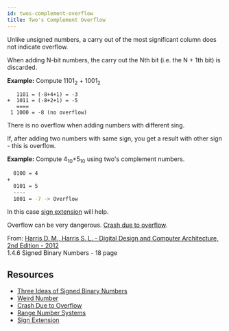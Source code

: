 ```yaml
---
id: twos-complement-overflow
title: Two's Complement Overflow
---
```


Unlike unsigned numbers, a carry out of the most significant column
does not indicate overflow. 

When adding N-bit numbers, the carry out the Nth bit (i.e. the N + 1th bit) is discarded.

**Example:** Compute 1101<sub>2</sub> + 1001<sub>2</sub>

```
   1101 = (-8+4+1) = -3
+  1011 = (-8+2+1) = -5
   ====
 1 1000 = -8 (no overflow)
```

There is no overflow when adding numbers with different sing. 

If, after adding two numbers with same sign, you get a result with other sign - this is overflow.

**Example:** 
Compute 4<sub>10</sub>+5<sub>10</sub> using two's complement numbers.

```sh title="4-bit Overflow"
  0100 = 4
+
  0101 = 5
  ----
  1001 = -7 -> Overflow
```

In this case [sign extension](sign-extension) will help.

<!-- $$
  f(x)=\int_{-\infty}^{\infty}
  \hat f(\xi)\,e^{2 \pi i \xi x}
  \,d\xi
$$ -->

Overflow can be very dangerous. [Crash due to overflow](crash-due-to-overflow).

From: [Harris D. M., Harris S. L. - Digital Design and Computer Architecture, 2nd Edition - 2012](../../pdf/harris-d-m-harris-s-l-digital-design-and-computer-architecture-2nd-edition-2012.pdf)  
1.4.6 Signed Binary Numbers - 18 page

## Resources

- [Three Ideas of Signed Binary Numbers](three-ideas-signed-binary-numbers)
- [Weird Number](weird-number)
- [Crash Due to Overflow](crash-due-to-overflow)
- [Range Number Systems](range-number-systems)
- [Sign Extension](sign-extension)